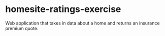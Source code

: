 # homesite-ratings-exercise
Web application that takes in data about a home and returns an insurance premium quote.
